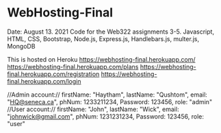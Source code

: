 # WebHosting-Final
Date: August 13. 2021
Code for the Web322 assignments 3-5. 
Javascript, HTML, CSS, Bootstrap, Node.js, Express.js, Handlebars.js, multer.js, MongoDB

This is hosted on Heroku
https://webhosting-final.herokuapp.com/
https://webhosting-final.herokuapp.com/plans 
https://webhosting-final.herokuapp.com/registration 
https://webhosting-final.herokuapp.com/login

  
//Admin account://  firstName: "Haytham", lastName: "Qushtom", email: "HQ@seneca.ca", phNum: 1233211234, Password: 123456, role: "admin" 
//User account://  firstName: "John", lastName: "Wick", email: "johnwick@gmail.com", phNum: 1231231234, Password: 123456, role: "user" 
